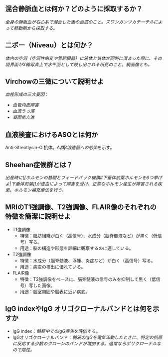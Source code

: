 ## 混合静脈血とは何か？どのように採取するか？
*全身の静脈血が右心系で混合した後の血液のこと。スワンガンツカテーテルによって肺動脈から採取する。*

## 二ボー（Niveau）とは何か？
*体内の空洞（空洞性病変や管腔臓器）に液体と気体が同時に溜まった際に、その境界面がX線写真上で水平面として映し出される所見のこと。鏡面像とも。*

## Virchowの三徴について説明せよ
*血栓形成の三大要因*：
- *血管内皮障害*
- *血流うっ滞*
- *凝固能亢進*

## 血液検査におけるASOとは何か
Anti-Streotlysin-O 抗体。*A群β溶連菌への感染*を示す。

## Sheehan症候群とは？
*出産時に[[ホルモンの基礎とフィードバック機構#下垂体前葉ホルモンを6つ挙げよ|下垂体前葉]]が虚血によって障害を受け、正常なホルモン産生が障害される疾患。ホルモン補充療法を行う。*

## MRIのT1強調像、T2強調像、FLAIR像のそれぞれの特徴を簡潔に説明せよ
- T1強調像
	- 特徴：脂肪組織が白く（高信号）、水成分（脳脊髄液など）が黒く（低信号）写る。
	- 用途：脳の構造や形態を詳細に観察するのに適している。
- T2強調像
	- 特徴：水成分（脳脊髄液、浮腫、炎症など）が白く（高信号）写る。
	- 用途：病変の検出に優れている。
- FLAIR像
	- 特徴：T2強調像をベースに、脳脊髄液の信号のみを抑制して黒く（低信号）写した画像。
	- 用途：脳室周囲や脳表に近い病変。

## IgG indexやIgG オリゴクローナルバンドとは何を示すか
- IgG index：*髄腔中でのIgG産生*を評価する。
- IgGオリゴクローナルバンド：*髄液のIgGを電気泳動したときに、特定の抗原に反応する少数のクローンのバンドが増加する。通常ならポリクローナルなので陰性。*